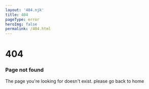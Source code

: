 ```yaml
---
layout: '404.njk'
title: 404
pageType: error
heroImg: false
permalink: /404.html
---
```

# 404
### Page not found
The page you're looking for doesn't exist. please go back to home